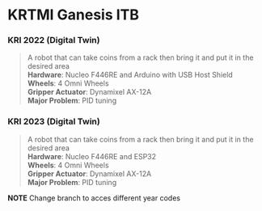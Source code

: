 # KRTMI Ganesis ITB

### KRI 2022 (Digital Twin)
> A robot that can take coins from a rack then bring it and put it in the desired area  
**Hardware**: Nucleo F446RE and Arduino with USB Host Shield   
**Wheels**: 4 Omni Wheels  
**Gripper Actuator**: Dynamixel AX-12A  
**Major Problem**: PID tuning  

### KRI 2023 (Digital Twin)
> A robot that can take coins from a rack then bring it and put it in the desired area  
**Hardware**: Nucleo F446RE and ESP32  
**Wheels**: 4 Omni Wheels  
**Gripper Actuator**: Dynamixel AX-12A  
**Major Problem**: PID tuning  


**NOTE** Change branch to acces different year codes